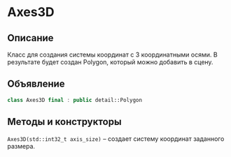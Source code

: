 # Axes3D
## Описание 
Класс для создания системы координат с 3 координатными осями. В результате будет создан Polygon, который можно добавить в сцену.

## Объявление
```C++
class Axes3D final : public detail::Polygon
```

## Методы и конструкторы
<code class="language-C++">Axes3D(std::int32_t axis_size)</code> – создает систему координат заданного размера.

